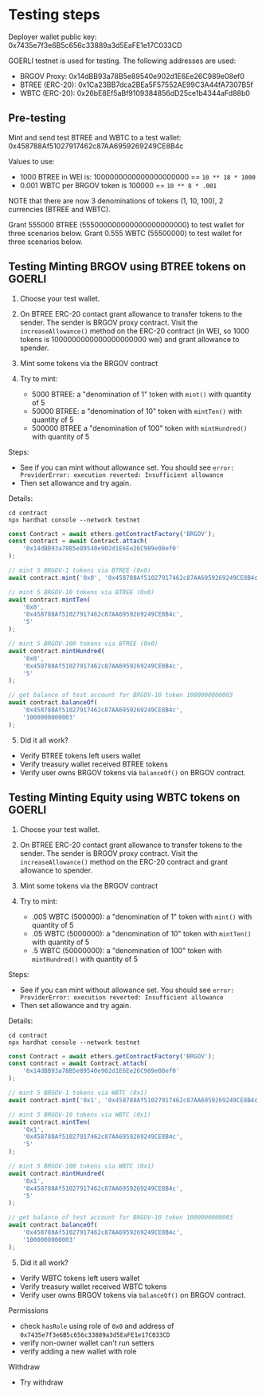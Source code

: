 # Testing steps

Deployer wallet public key: 0x7435e7f3e6B5c656c33889a3d5EaFE1e17C033CD

GOERLI testnet is used for testing. The following addresses are used:

-   BRGOV Proxy: 0x14dBB93a78B5e89540e902d1E6Ee26C989e08ef0
-   BTREE (ERC-20): 0x1Ca23BB7dca2BEa5F57552AE99C3A44fA7307B5f
-   WBTC (ERC-20): 0x26bE8Ef5aBf9109384856dD25ce1b4344aFd88b0

## Pre-testing

Mint and send test BTREE and WBTC to a test wallet: 0x458788Af51027917462c87AA6959269249CE8B4c

Values to use:

-   1000 BTREE in WEI is: 1000000000000000000000 == `10 ** 18 * 1000`
-   0.001 WBTC per BRGOV token is 100000 == `10 ** 8 * .001`

NOTE that there are now 3 denominations of tokens (1, 10, 100), 2 currencies (BTREE and WBTC).

Grant 555000 BTREE (555000000000000000000000) to test wallet for three scenarios below.
Grant 0.555 WBTC (55500000) to test wallet for three scenarios below.

## Testing Minting BRGOV using BTREE tokens on GOERLI

1. Choose your test wallet.

2. On BTREE ERC-20 contact grant allowance to transfer tokens to the sender. The sender is BRGOV proxy contract. Visit the `increaseAllowance()` method on the ERC-20 contract (in WEI, so 1000 tokens is 1000000000000000000000 wei) and grant allowance to spender.

3. Mint some tokens via the BRGOV contract

4. Try to mint:

    - 5000 BTREE: a "denomination of 1" token with `mint()` with quantity of 5
    - 50000 BTREE: a "denomination of 10" token with `mintTen()` with quantity of 5
    - 500000 BTREE a "denomination of 100" token with `mintHundred()` with quantity of 5

Steps:

-   See if you can mint without allowance set. You should see `error: ProviderError: execution reverted: Insufficient allowance`
-   Then set allowance and try again.

Details:

```shell
cd contract
npx hardhat console --network testnet
```

```javascript
const Contract = await ethers.getContractFactory('BRGOV');
const contract = await Contract.attach(
    '0x14dBB93a78B5e89540e902d1E6Ee26C989e08ef0'
);

// mint 5 BRGOV-1 tokens via BTREE (0x0)
await contract.mint('0x0', '0x458788Af51027917462c87AA6959269249CE8B4c', '5');

// mint 5 BRGOV-10 tokens via BTREE (0x0)
await contract.mintTen(
    '0x0',
    '0x458788Af51027917462c87AA6959269249CE8B4c',
    '5'
);

// mint 5 BRGOV-100 tokens via BTREE (0x0)
await contract.mintHundred(
    '0x0',
    '0x458788Af51027917462c87AA6959269249CE8B4c',
    '5'
);

// get balance of test account for BRGOV-10 token 1000000000003
await contract.balanceOf(
    '0x458788Af51027917462c87AA6959269249CE8B4c',
    '1000000000003'
);
```

5. Did it all work?

-   Verify BTREE tokens left users wallet
-   Verify treasury wallet received BTREE tokens
-   Verify user owns BRGOV tokens via `balanceOf()` on BRGOV contract.

## Testing Minting Equity using WBTC tokens on GOERLI

1. Choose your test wallet.

2. On BTREE ERC-20 contact grant allowance to transfer tokens to the sender. The sender is BRGOV proxy contract. Visit the `increaseAllowance()` method on the ERC-20 contract and grant allowance to spender.

3. Mint some tokens via the BRGOV contract

4. Try to mint:

    - .005 WBTC (500000): a "denomination of 1" token with `mint()` with quantity of 5
    - .05 WBTC (5000000): a "denomination of 10" token with `mintTen()` with quantity of 5
    - .5 WBTC (50000000): a "denomination of 100" token with `mintHundred()` with quantity of 5

Steps:

-   See if you can mint without allowance set. You should see `error: ProviderError: execution reverted: Insufficient allowance`
-   Then set allowance and try again.

Details:

```shell
cd contract
npx hardhat console --network testnet
```

```javascript
const Contract = await ethers.getContractFactory('BRGOV');
const contract = await Contract.attach(
    '0x14dBB93a78B5e89540e902d1E6Ee26C989e08ef0'
);

// mint 5 BRGOV-1 tokens via WBTC (0x1)
await contract.mint('0x1', '0x458788Af51027917462c87AA6959269249CE8B4c', '5');

// mint 5 BRGOV-10 tokens via WBTC (0x1)
await contract.mintTen(
    '0x1',
    '0x458788Af51027917462c87AA6959269249CE8B4c',
    '5'
);

// mint 5 BRGOV-100 tokens via WBTC (0x1)
await contract.mintHundred(
    '0x1',
    '0x458788Af51027917462c87AA6959269249CE8B4c',
    '5'
);

// get balance of test account for BRGOV-10 token 1000000000003
await contract.balanceOf(
    '0x458788Af51027917462c87AA6959269249CE8B4c',
    '1000000000003'
);
```

5. Did it all work?

-   Verify WBTC tokens left users wallet
-   Verify treasury wallet received WBTC tokens
-   Verify user owns BRGOV tokens via `balanceOf()` on BRGOV contract.

Permissions

-   check `hasRole` using role of `0x0` and address of `0x7435e7f3e6B5c656c33889a3d5EaFE1e17C033CD`
-   verify non-owner wallet can't run setters
-   verify adding a new wallet with role

Withdraw

-   Try withdraw
